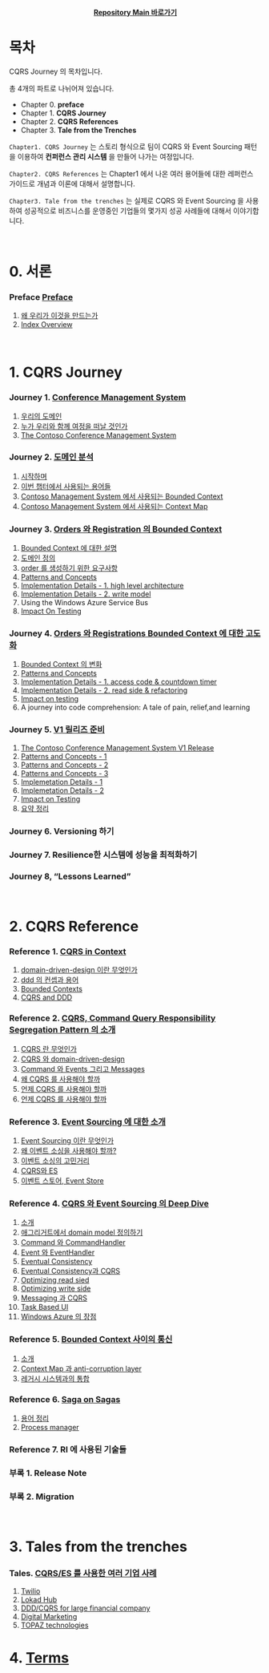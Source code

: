<div align="center">

#### [Repository Main 바로가기](https://github.com/dhslrl321/cqrs-journey-guide-korean/)

</div>

# 목차

CQRS Journey 의 목차입니다.

총 4개의 파트로 나뉘어져 있습니다.

- Chapter 0. **preface**
- Chapter 1. **CQRS Journey**
- Chapter 2. **CQRS References**
- Chapter 3. **Tale from the Trenches**

`Chapter1. CQRS Journey` 는 스토리 형식으로 팀이 CQRS 와 Event Sourcing 패턴을 이용하여 **컨퍼런스 관리 시스템** 을 만들어 나가는 여정입니다.

`Chapter2. CQRS References` 는 Chapter1 에서 나온 여러 용어들에 대한 레퍼런스 가이드로 개념과 이론에 대해서 설명합니다.

`Chapter3. Tale from the trenches` 는 실제로 CQRS 와 Event Sourcing 을 사용하여 성공적으로 비즈니스를 운영중인 기업들의 몇가지 성공 사례들에 대해서 이야기합니다.

<br />

# 0. 서론

### **Preface** [Preface](https://github.com/dhslrl321/cqrs-journey-guide-korean/tree/master/part00-preface)

1. [왜 우리가 이것을 만드는가](https://github.com/dhslrl321/cqrs-journey-guide-korean/blob/master/part00-preface/01.왜%20우리는%20이것을%20만들게%20되었는가.md)
2. [Index Overview](https://github.com/dhslrl321/cqrs-journey-guide-korean/blob/master/part00-preface/02.Index%20Overview.md)

<br />

# 1. CQRS Journey

### **Journey 1.** [Conference Management System](https://github.com/dhslrl321/cqrs-journey-guide-korean/tree/master/part01-journey/journey01)

1. [우리의 도메인](https://github.com/dhslrl321/cqrs-journey-guide-korean/blob/master/part01-journey/journey01/01.우리의%20도메인.md)
2. [누가 우리와 함께 여정을 떠날 것인가](https://github.com/dhslrl321/cqrs-journey-guide-korean/blob/master/part01-journey/journey01/02.누가%20우리와%20함께%20여정을%20떠날%20것인가.md)
3. [The Contoso Conference Management System](https://github.com/dhslrl321/cqrs-journey-guide-korean/blob/master/part01-journey/journey01/03.The%20Contoso%20Conference%20Management%20System.md)

### **Journey 2.** [도메인 분석](https://github.com/dhslrl321/cqrs-journey-guide-korean/tree/master/part01-journey/journey02)

1. [시작하며](https://github.com/dhslrl321/cqrs-journey-guide-korean/blob/master/part01-journey/journey02/00.%20시작하며.md)
2. [이번 챕터에서 사용되는 용어들](https://github.com/dhslrl321/cqrs-journey-guide-korean/blob/master/part01-journey/journey02/01.%20이번%20챕터에서%20사용되는%20정의들.md)
3. [Contoso Management System 에서 사용되는 Bounded Context](https://github.com/dhslrl321/cqrs-journey-guide-korean/blob/master/part01-journey/journey02/02.%20Contoso%20에서%20사용되는%20Bounded%20Context.md)
4. [Contoso Management System 에서 사용되는 Context Map](https://github.com/dhslrl321/cqrs-journey-guide-korean/blob/master/part01-journey/journey02/03.%20Context%20Map.md)

### **Journey 3.** [Orders 와 Registration 의 Bounded Context](https://github.com/dhslrl321/cqrs-journey-guide-korean/tree/master/part01-journey/journey03)

1. [Bounded Context 에 대한 설명](https://github.com/dhslrl321/cqrs-journey-guide-korean/blob/master/part01-journey/journey03/01.%20Bounded%20Context%20에%20대한%20설명.md)
2. [도메인 정의](https://github.com/dhslrl321/cqrs-journey-guide-korean/blob/master/part01-journey/journey03/02.%20도메인%20정의.md)
3. [order 를 생성하기 위한 요구사항](https://github.com/dhslrl321/cqrs-journey-guide-korean/blob/master/part01-journey/journey03/03.%20order%20을%20생성하기%20위한%20요구사항.md)
4. [Patterns and Concepts](https://github.com/dhslrl321/cqrs-journey-guide-korean/blob/master/part01-journey/journey03/04.%20구현을%20위한%20다양한%20접근법.md)
5. [Implementation Details - 1. high level architecture](https://github.com/dhslrl321/cqrs-journey-guide-korean/blob/master/part01-journey/journey03/05.%20구현%20-%20high%20level%20architecture.md)
6. [Implementation Details - 2. write model](https://github.com/dhslrl321/cqrs-journey-guide-korean/blob/master/part01-journey/journey03/06.%20구현%20-%20write%20model.md)
7. Using the Windows Azure Service Bus
8. [Impact On Testing](https://github.com/dhslrl321/cqrs-journey-guide-korean/blob/master/part01-journey/journey03/08.%20테스트에%20미치는%20영향.md)

### **Journey 4.** [Orders 와 Registrations Bounded Context 에 대한 고도화](https://github.com/dhslrl321/cqrs-journey-guide-korean/tree/master/part01-journey/journey04)

1. [Bounded Context 의 변화](https://github.com/dhslrl321/cqrs-journey-guide-korean/blob/master/part01-journey/journey04/01.%20Bounded%20Context%20의%20변화.md)
2. [Patterns and Concepts](https://github.com/dhslrl321/cqrs-journey-guide-korean/blob/master/part01-journey/journey04/02.%20Patterns%20and%20Concepts.md)
3. [Implementation Details - 1. access code & countdown timer](https://github.com/dhslrl321/cqrs-journey-guide-korean/blob/master/part01-journey/journey04/03.%20Implementation%20details%20-%201.md)
4. [Implementation Details - 2. read side & refactoring](https://github.com/dhslrl321/cqrs-journey-guide-korean/blob/master/part01-journey/journey04/04.%20Implementation%20details%20-%202.md)
5. [Impact on testing](https://github.com/dhslrl321/cqrs-journey-guide-korean/blob/master/part01-journey/journey04/05.%20Impact%20on%20Testing.md)
6. A journey into code comprehension: A tale of pain, relief,and learning

### **Journey 5.** [V1 릴리즈 준비](https://github.com/dhslrl321/cqrs-journey-guide-korean/tree/master/part01-journey/journey05)

1. [The Contoso Conference Management System V1 Release](https://github.com/dhslrl321/cqrs-journey-guide-korean/blob/master/part01-journey/journey05/01.%20The%20Contoso%20Conference%20Management%20System%20V1%20Release.md)
2. [Patterns and Concepts - 1](https://github.com/dhslrl321/cqrs-journey-guide-korean/blob/master/part01-journey/journey05/02.%20Patterns%20and%20Concepts%20-%201.md)
3. [Patterns and Concepts - 2](https://github.com/dhslrl321/cqrs-journey-guide-korean/blob/master/part01-journey/journey05/03.%20Patterns%20and%20Concepts%20-%202.md)
4. [Patterns and Concepts - 3](https://github.com/dhslrl321/cqrs-journey-guide-korean/blob/master/part01-journey/journey05/04.%20Patterns%20and%20Concepts%20-%203.md)
5. [Implemetation Details - 1](https://github.com/dhslrl321/cqrs-journey-guide-korean/blob/master/part01-journey/journey05/05.%20Implementation%20details%20-%201.md)
6. [Implemetation Details - 2](https://github.com/dhslrl321/cqrs-journey-guide-korean/blob/master/part01-journey/journey05/06.%20Implementation%20details%20-%202.md)
7. [Impact on Testing](https://github.com/dhslrl321/cqrs-journey-guide-korean/blob/master/part01-journey/journey05/05.%20Impact%20on%20Testing.md)
8. [요약 정리](https://github.com/dhslrl321/cqrs-journey-guide-korean/blob/master/part01-journey/journey05/06.%20Summary.md)

### **Journey 6.** Versioning 하기

### **Journey 7.** Resilience한 시스템에 성능을 최적화하기

### **Journey 8,** “Lessons Learned”

<br />

# 2. CQRS Reference

### **Reference 1.** [CQRS in Context](https://github.com/dhslrl321/cqrs-journey-guide-korean/tree/master/part02-references/reference01)

1. [domain-driven-design 이란 무엇인가](https://github.com/dhslrl321/cqrs-journey-guide-korean/blob/master/part02-references/reference01/01.%20domain-driven-design%20이란%20무엇인가.md)
2. [ddd 의 컨셉과 용어](https://github.com/dhslrl321/cqrs-journey-guide-korean/blob/master/part02-references/reference01/02.%20ddd%20의%20컨셉과%20용어%20.md)
3. [Bounded Contexts](https://github.com/dhslrl321/cqrs-journey-guide-korean/blob/master/part02-references/reference01/03.%20Bounded%20Contexts.md)
4. [CQRS and DDD](https://github.com/dhslrl321/cqrs-journey-guide-korean/blob/master/part02-references/reference01/04.%20CQRS%20and%20DDD.md)

### **Reference 2.** [CQRS, Command Query Responsibility Segregation Pattern 의 소개](https://github.com/dhslrl321/cqrs-journey-guide-korean/tree/master/part02-references/reference02)

1. [CQRS 란 무엇인가](https://github.com/dhslrl321/cqrs-journey-guide-korean/blob/master/part02-references/reference02/01.%20CQRS%20가%20무엇인가.md)
2. [CQRS 와 domain-driven-design](https://github.com/dhslrl321/cqrs-journey-guide-korean/blob/master/part02-references/reference02/02.%20CQRS%20와%20domain-driven-design.md)
3. [Command 와 Events 그리고 Messages](https://github.com/dhslrl321/cqrs-journey-guide-korean/blob/master/part02-references/reference02/03.%20command%20와%20events%20그리고%20messages.md)
4. [왜 CQRS 를 사용해야 할까](https://github.com/dhslrl321/cqrs-journey-guide-korean/blob/master/part02-references/reference02/04.%20왜%20CQRS%20를%20사용해야%20할까.md)
5. [언제 CQRS 를 사용해야 할까](https://github.com/dhslrl321/cqrs-journey-guide-korean/blob/master/part02-references/reference02/05.%20언제%20CQRS%20를%20사용해야할까.md)
6. [언제 CQRS 를 사용해야 할까](https://github.com/dhslrl321/cqrs-journey-guide-korean/blob/master/part02-references/reference02/06.%20언제%20CQRS%20를%20사용하지%20말아야%20할까.md)

### **Reference 3.** [Event Sourcing 에 대한 소개](https://github.com/dhslrl321/cqrs-journey-guide-korean/tree/master/part02-references/reference03)

1. [Event Sourcing 이란 무엇인가](https://github.com/dhslrl321/cqrs-journey-guide-korean/blob/master/part02-references/reference03/01.%20Event%20Sourcing%20이란%20무엇인가.md)
2. [왜 이벤트 소싱을 사용해야 할까?](https://github.com/dhslrl321/cqrs-journey-guide-korean/blob/master/part02-references/reference03/02.%20Why%20should%20I%20use%20event%20sourcing.md)
3. [이벤트 소싱의 고민거리](https://github.com/dhslrl321/cqrs-journey-guide-korean/blob/master/part02-references/reference03/03.%20Event%20Sourcing%20concerns.md)
4. [CQRS와 ES](https://github.com/dhslrl321/cqrs-journey-guide-korean/blob/master/part02-references/reference03/04.%20CQRS%20%EC%99%80%20ES.md)
5. [이벤트 스토어, Event Store](https://github.com/dhslrl321/cqrs-journey-guide-korean/blob/master/part02-references/reference03/05.%20Event%20Store.md)

### **Reference 4.** [CQRS 와 Event Sourcing 의 Deep Dive](https://github.com/dhslrl321/cqrs-journey-guide-korean/tree/master/part02-references/reference04)

1. [소개](https://github.com/dhslrl321/cqrs-journey-guide-korean/blob/master/part02-references/reference04/01.%20Introduction.md)
2. [애그리거트에서 domain model 정의하기](https://github.com/dhslrl321/cqrs-journey-guide-korean/blob/master/part02-references/reference04/02.%20defining%20aggregates%20in%20the%20domain%20model.md)
3. [Command 와 CommandHandler](https://github.com/dhslrl321/cqrs-journey-guide-korean/blob/master/part02-references/reference04/03.%20Command%20와%20command%20handlers.md)
4. [Event 와 EventHandler](https://github.com/dhslrl321/cqrs-journey-guide-korean/blob/master/part02-references/reference04/04.%20Event%20와%20Event%20handlers.md)
5. [Eventual Consistency](https://github.com/dhslrl321/cqrs-journey-guide-korean/blob/master/part02-references/reference04/05.%20Eventual%20Consistency.md)
6. [Eventual Consistency과 CQRS](https://github.com/dhslrl321/cqrs-journey-guide-korean/blob/master/part02-references/reference04/06.%20최종적%20일관성과%20CQRS.md)
7. [Optimizing read sied](https://github.com/dhslrl321/cqrs-journey-guide-korean/blob/master/part02-references/reference04/07.%20Optimizing%20the%20read-side.md)
8. [Optimizing write side](https://github.com/dhslrl321/cqrs-journey-guide-korean/blob/master/part02-references/reference04/08.%20Optimizing%20the%20write%20side.md)
9. [Messaging 과 CQRS](https://github.com/dhslrl321/cqrs-journey-guide-korean/blob/master/part02-references/reference04/09.%20Messaging%20과%20CQRS.md)
10. [Task Based UI](https://github.com/dhslrl321/cqrs-journey-guide-korean/blob/master/part02-references/reference04/10.%20Task%20Based%20UI.md)
11. [Windows Azure 의 장점](https://github.com/dhslrl321/cqrs-journey-guide-korean/blob/master/part02-references/reference04/11.%20Windows%20Azure%20의%20장점.md)

### **Reference 5.** [Bounded Context 사이의 통신](https://github.com/dhslrl321/cqrs-journey-guide-korean/tree/master/part02-references/reference05)

1. [소개](https://github.com/dhslrl321/cqrs-journey-guide-korean/blob/master/part02-references/reference05/01.%20Introduction.md)
2. [Context Map 과 anti-corruption layer](https://github.com/dhslrl321/cqrs-journey-guide-korean/blob/master/part02-references/reference05/02.%20Context%20Map%20과%20anti-corruption%20layer.md)
3. [레거시 시스템과의 통합](https://github.com/dhslrl321/cqrs-journey-guide-korean/blob/master/part02-references/reference05/03.%20레거시%20시스템과의%20통합.md)

### **Reference 6.** [Saga on Sagas](https://github.com/dhslrl321/cqrs-journey-guide-korean/tree/master/part02-references/reference06)

1. [용어 정리](https://github.com/dhslrl321/cqrs-journey-guide-korean/blob/master/part02-references/reference06/01.%20용어%20정리.md)
2. [Process manager](https://github.com/dhslrl321/cqrs-journey-guide-korean/blob/master/part02-references/reference06/02.%20Process%20manager.md)

### **Reference 7.** RI 에 사용된 기술들

### **부록 1.** Release Note

### **부록 2.** Migration

<br />

# 3. Tales from the trenches

### Tales. [CQRS/ES 를 사용한 여러 기업 사례](https://github.com/dhslrl321/cqrs-journey-guide-korean/tree/master/part03-tale)

1. [Twilio](https://github.com/dhslrl321/cqrs-journey-guide-korean/blob/master/part03-tale/01.%20twilio.md)
2. [Lokad Hub](https://github.com/dhslrl321/cqrs-journey-guide-korean/blob/master/part03-tale/02.%20lokad%20hub.md)
3. [DDD/CQRS for large financial company](https://github.com/dhslrl321/cqrs-journey-guide-korean/blob/master/part03-tale/03.%20ddd%20cqrs%20for%20large%20financial%20company.md)
4. [Digital Marketing](https://github.com/dhslrl321/cqrs-journey-guide-korean/blob/master/part03-tale/04.%20digital%20marketing.md)
5. [TOPAZ technologies](https://github.com/dhslrl321/cqrs-journey-guide-korean/blob/master/part03-tale/05.%20TOPAZ%20technologies.md)

# 4. [Terms](https://github.com/dhslrl321/cqrs-journey-guide-korean/tree/master/terms)
